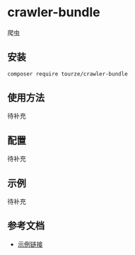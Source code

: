 # crawler-bundle

爬虫

## 安装

```bash
composer require tourze/crawler-bundle
```

## 使用方法

待补充

## 配置

待补充

## 示例

待补充

## 参考文档

- [示例链接](https://example.com)

